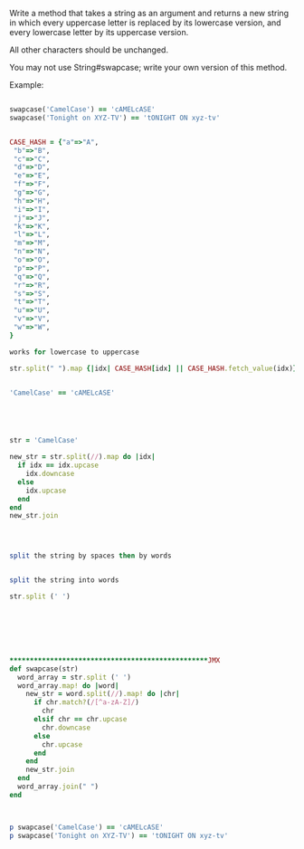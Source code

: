 Write a method that takes a string as an argument and returns a new string in which every uppercase letter is replaced by its lowercase version, and every lowercase letter by its uppercase version.

All other characters should be unchanged.

You may not use String#swapcase; write your own version of this method.

Example:
```ruby

swapcase('CamelCase') == 'cAMELcASE'
swapcase('Tonight on XYZ-TV') == 'tONIGHT ON xyz-tv'


CASE_HASH = {"a"=>"A",
 "b"=>"B",
 "c"=>"C",
 "d"=>"D",
 "e"=>"E",
 "f"=>"F",
 "g"=>"G",
 "h"=>"H",
 "i"=>"I",
 "j"=>"J",
 "k"=>"K",
 "l"=>"L",
 "m"=>"M",
 "n"=>"N",
 "o"=>"O",
 "p"=>"P",
 "q"=>"Q",
 "r"=>"R",
 "s"=>"S",
 "t"=>"T",
 "u"=>"U",
 "v"=>"V",
 "w"=>"W",
}

works for lowercase to uppercase

str.split(" ").map {|idx| CASE_HASH[idx] || CASE_HASH.fetch_value(idx)}


'CamelCase' == 'cAMELcASE'





str = 'CamelCase'

new_str = str.split(//).map do |idx|
  if idx == idx.upcase 
    idx.downcase
  else
    idx.upcase
  end
end
new_str.join




split the string by spaces then by words


split the string into words

str.split (' ')







*************************************************JMX
def swapcase(str)
  word_array = str.split (' ') 
  word_array.map! do |word|
    new_str = word.split(//).map! do |chr|
      if chr.match?(/[^a-zA-Z]/)
        chr
      elsif chr == chr.upcase 
        chr.downcase
      else
        chr.upcase
      end
    end
    new_str.join
  end
  word_array.join(" ")
end



p swapcase('CamelCase') == 'cAMELcASE'
p swapcase('Tonight on XYZ-TV') == 'tONIGHT ON xyz-tv'











